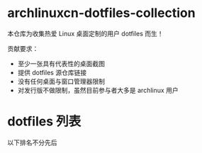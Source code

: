 # archlinuxcn-dotfiles-collection

本仓库为收集热爱 Linux 桌面定制的用户 dotfiles 而生！

贡献要求：

- 至少一张具有代表性的桌面截图
- 提供 dotfiles 源仓库链接
- 没有任何桌面与窗口管理器限制
- 对发行版不做限制，虽然目前参与者大多是 archlinux 用户

# dotfiles 列表

以下排名不分先后

